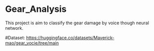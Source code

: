 # Gear_Analysis
This project is aim to classify the gear damage by voice though neural network.

#Dataset:
https://huggingface.co/datasets/Maverick-mao/gear_vocie/tree/main
